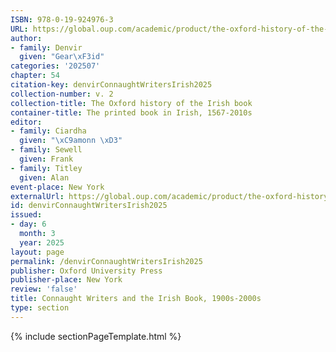 ```yaml
---
ISBN: 978-0-19-924976-3
URL: https://global.oup.com/academic/product/the-oxford-history-of-the-irish-book-volume-ii-9780199249763?cc=ge&lang=3n#
author:
- family: Denvir
  given: "Gear\xF3id"
categories: '202507'
chapter: 54
citation-key: denvirConnaughtWritersIrish2025
collection-number: v. 2
collection-title: The Oxford history of the Irish book
container-title: The printed book in Irish, 1567-2010s
editor:
- family: Ciardha
  given: "\xC9amonn \xD3"
- family: Sewell
  given: Frank
- family: Titley
  given: Alan
event-place: New York
externalUrl: https://global.oup.com/academic/product/the-oxford-history-of-the-irish-book-volume-ii-9780199249763?cc=ge&lang=3n#
id: denvirConnaughtWritersIrish2025
issued:
- day: 6
  month: 3
  year: 2025
layout: page
permalink: /denvirConnaughtWritersIrish2025
publisher: Oxford University Press
publisher-place: New York
review: 'false'
title: Connaught Writers and the Irish Book, 1900s-2000s
type: section
---
```

{% include sectionPageTemplate.html %}